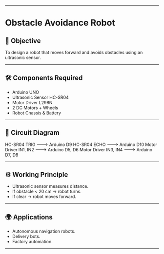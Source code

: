 
---

# Obstacle Avoidance Robot

## 🎯 Objective  
To design a robot that moves forward and avoids obstacles using an ultrasonic sensor.

---

## 🛠 Components Required  
- Arduino UNO  
- Ultrasonic Sensor HC-SR04  
- Motor Driver L298N  
- 2 DC Motors + Wheels  
- Robot Chassis & Battery  

---

## 🔌 Circuit Diagram  


HC-SR04 TRIG ---> Arduino D9
HC-SR04 ECHO ---> Arduino D10
Motor Driver IN1, IN2 ---> Arduino D5, D6
Motor Driver IN3, IN4 ---> Arduino D7, D8


---

## ⚙️ Working Principle  
- Ultrasonic sensor measures distance.  
- If obstacle < 20 cm → robot turns.  
- If clear → robot moves forward.  

---

## 🌍 Applications  
- Autonomous navigation robots.  
- Delivery bots.  
- Factory automation.  

---
